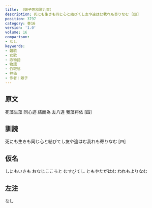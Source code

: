 ```yaml
---
title: （娘子等和歌九首）
description: 死にも生きも同じ心と結びてし友や違はむ我れも寄りなむ [四]
position: 3797
category: 巻16
version: '1.0'
volume: 16
comparison:
- なし
keywords:
- 雑歌
- 女歌
- 歌物語
- 物語
- 竹取翁
- 神仙
- 作者：娘子
---
```


## 原文

死藻生藻 同心迹 結而為 友八違 我藻将依 [四]

## 訓読

死にも生きも同じ心と結びてし友や違はむ我れも寄りなむ [四]

## 仮名

しにもいきも おなじこころと むすびてし ともやたがはむ われもよりなむ

## 左注

なし
